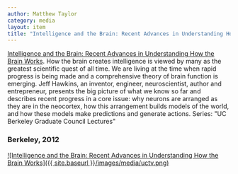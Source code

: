 ```yaml
---
author: Matthew Taylor
category: media
layout: item
title: "Intelligence and the Brain: Recent Advances in Understanding How the Brain Works"
---
```


<a href="http://www.youtube.com/watch?v=qZM9JREjnp4" rel="prettyPhoto" title="">Intelligence and the Brain: Recent Advances in Understanding How the Brain Works</a>.
How the brain creates intelligence is viewed by many as the greatest scientific quest of all time. We are living at the time when rapid progress is being made and a comprehensive theory of brain function is emerging. Jeff Hawkins, an inventor, engineer, neuroscientist, author and entrepreneur, presents the big picture of what we know so far and describes recent progress in a core issue: why neurons are arranged as they are in the neocortex, how this arrangement builds models of the world, and how these models make predictions and generate actions. Series: "UC Berkeley Graduate Council Lectures"

### Berkeley, 2012

[![Intelligence and the Brain: Recent Advances in Understanding How the Brain Works]({{ site.baseurl }}/images/media/uctv.png)](http://www.youtube.com/watch?v=qZM9JREjnp4)
